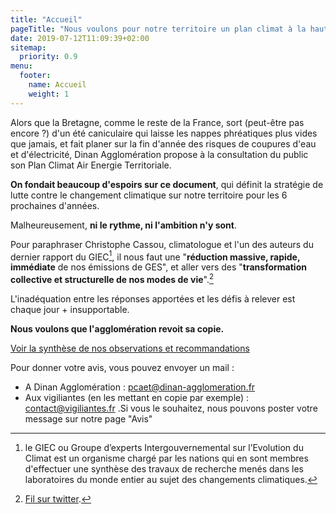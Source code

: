 ```yaml
---
title: "Accueil"
pageTitle: "Nous voulons pour notre territoire un plan climat à la hauteur des enjeux"
date: 2019-07-12T11:09:39+02:00
sitemap:
  priority: 0.9
menu:
  footer:
    name: Accueil
    weight: 1
---
```


Alors que la Bretagne, comme le reste de la France, sort (peut-être pas encore ?) d'un été caniculaire qui laisse les nappes phréatiques plus vides que jamais, et fait planer sur la fin d'année des risques de coupures d'eau et d'électricité, Dinan Agglomération propose à la consultation du public son Plan Climat Air Energie Territoriale.

**On fondait beaucoup d'espoirs sur ce document**, qui définit la stratégie de lutte contre le changement climatique sur notre territoire pour les 6 prochaines d'années.

Malheureusement, **ni le rythme, ni l'ambition n'y sont**.

Pour paraphraser Christophe Cassou, climatologue et l'un des auteurs du dernier rapport du GIEC[^01], il nous faut une "**réduction massive, rapide, immédiate** de nos émissions de GES", et aller vers des "**transformation collective et structurelle de nos modes de vie**".[^02]

L'inadéquation entre les réponses apportées et les défis à relever est chaque jour + insupportable.

**Nous voulons que l'agglomération revoit sa copie.**


[Voir la synthèse de nos observations et recommandations](pages/synthese/)

Pour donner votre avis, vous pouvez envoyer un mail : 
- A Dinan Agglomération : pcaet@dinan-agglomeration.fr
- Aux vigiliantes (en les mettant en copie par exemple) : contact@vigiliantes.fr .Si vous le souhaitez, nous pouvons poster votre message sur notre page "Avis"


[^01]: le GIEC ou Groupe d’experts Intergouvernemental sur l’Evolution du Climat est un organisme chargé par les nations qui en sont membres d'effectuer une synthèse des travaux de recherche menés dans les laboratoires du monde entier au sujet des changements climatiques.
[^02]: [Fil sur twitter](https://twitter.com/cassouman40/status/1562798018163748867).







